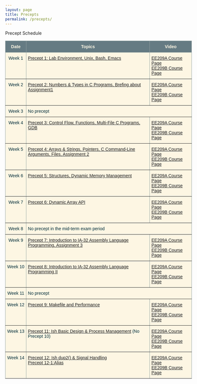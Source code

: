 ```yaml
---
layout: page
title: Precepts
permalink: /precepts/
---
```


<p> Precept Schedule

<style type="text/css">
.tg  {border-collapse:collapse;border-color:#93a1a1;border-spacing:0;}
.tg td{background-color:#fdf6e3;border-color:#93a1a1;border-style:solid;border-width:1px;color:#002b36;
  font-family:Arial, sans-serif;font-size:14px;overflow:hidden;padding:10px 5px;word-break:normal;}
.tg th{background-color:#657b83;border-color:#93a1a1;border-style:solid;border-width:1px;color:#fdf6e3;
  font-family:Arial, sans-serif;font-size:14px;font-weight:normal;overflow:hidden;padding:10px 5px;word-break:normal;}
.tg .tg-c3ow{border-color:inherit;text-align:center;vertical-align:top}
.tg .tg-7btt{border-color:inherit;font-weight:bold;text-align:center;vertical-align:top}
.tg .tg-0pky{border-color:inherit;text-align:left;vertical-align:top}
</style>
<table class="tg" style="undefined;table-layout: fixed; width: 600px">
<colgroup>
<col style="width: 81px">
<col style="width: 600px">
<col style="width: 184px">
</colgroup>
<thead>
  <tr>
    <th class="tg-7btt">Date</th>
    <th class="tg-7btt">Topics</th>
    <th class="tg-7btt">Video</th>
  </tr>
</thead>
<tbody>
  <tr>
    <td class="tg-c3ow">Week 1</td>
    <td class="tg-0pky"><a href="./01/precept_1.zip">Precept 1: Lab Environment, Unix, Bash, Emacs</a></td>
    <!-- <td class="tg-0pky">Precept 1: Lab Environment, Unix, Bash, Emacs</td> -->
    <td class="tg-0pky">
    <a href="http://klms.kaist.ac.kr/course/view.php?id=118849">EE209A Course Page</a><br>
    <a href="http://klms.kaist.ac.kr/course/view.php?id=118850">EE209B Course Page</a>
    </td>
  </tr>
  <tr>
    <td class="tg-c3ow">Week 2</td>
    <!--td class="tg-0pky">TBA</td-->
    <td class="tg-0pky"><a href="./02/precept_2.zip">Precept 2: Numbers & Types in C Programs, Brefing about Assignment1 </a></td>
    <td class="tg-0pky">
    <a href="http://klms.kaist.ac.kr/course/view.php?id=118849">EE209A Course Page</a><br>
    <a href="http://klms.kaist.ac.kr/course/view.php?id=118850">EE209B Course Page</a></td>
  </tr>
  <tr>
    <td class="tg-c3ow">Week 3</td>
    <td class="tg-0pky" colspan="2">No precept</td>

  </tr>
  <tr>
    <td class="tg-c3ow">Week 4</td>
    <!-- <td class="tg-0pky">TBA</td>-->
    <td class="tg-0pky"><a href="./03/precept_3.zip">Precept 3: Control Flow, Functions, Multi-File C Programs, GDB </a></td> 
    <td class="tg-0pky">
    <a href="http://klms.kaist.ac.kr/course/view.php?id=118849">EE209A Course Page</a><br>
    <a href="http://klms.kaist.ac.kr/course/view.php?id=118850">EE209B Course Page</a></td>
  </tr>
  <tr>
    <td class="tg-c3ow">Week 5</td>
    <!-- <td class="tg-0pky">TBA</td>-->
    <td class="tg-0pky"><a href="./04/precept_4.zip">Precept 4: Arrays & Strings, Pointers, C Command-Line Arguments, Files, Assignment 2 </a></td> 
    <td class="tg-0pky">
    <a href="http://klms.kaist.ac.kr/course/view.php?id=118849">EE209A Course Page</a><br>
    <a href="http://klms.kaist.ac.kr/course/view.php?id=118850">EE209B Course Page</a></td>
  </tr>
  <tr>
    <td class="tg-c3ow">Week 6</td>
    <!-- <td class="tg-0pky">TBA</td> -->
    <td class="tg-0pky"><a href="./05/precept_5.zip">Precept 5: Structures, Dynamic Memory Management </a></td> 
    <td class="tg-0pky">
    <a href="http://klms.kaist.ac.kr/course/view.php?id=118849">EE209A Course Page</a><br>
    <a href="http://klms.kaist.ac.kr/course/view.php?id=118850">EE209B Course Page</a></td>
  </tr>
  <tr>
    <td class="tg-c3ow">Week 7</td>
    <!-- <td class="tg-0pky">Precept 6: Dynamic Array API</td> -->
    <td class="tg-0pky"><a href="./06/precept_6.zip">Precept 6: Dynamic Array API </a></td> 
    <td class="tg-0pky">
    <a href="http://klms.kaist.ac.kr/course/view.php?id=118849">EE209A Course Page</a><br>
    <a href="http://klms.kaist.ac.kr/course/view.php?id=118850">EE209B Course Page</a></td>
  </tr>
  <tr>
    <td class="tg-c3ow">Week 8</td>
    <td class="tg-0pky" colspan="2">No precept in the mid-term exam period</td>
  </tr>
  <tr>
    <td class="tg-c3ow">Week 9</td>
    <!-- <td class="tg-0pky">TBA</td> -->
    <td class="tg-0pky"><a href="./07/precept_7.zip">Precept 7: Introduction to IA-32 Assembly Language Programming, Assignment 3</a></td> 
    <td class="tg-0pky">
    <a href="http://klms.kaist.ac.kr/course/view.php?id=118849">EE209A Course Page</a><br>
    <a href="http://klms.kaist.ac.kr/course/view.php?id=118850">EE209B Course Page</a></td>
  </tr>
  <tr>
    <td class="tg-c3ow">Week 10</td>
    <!-- <td class="tg-0pky">TBA</td> -->
    <td class="tg-0pky"><a href="./08/precept_8.zip">Precept 8: Introduction to IA-32 Assembly Language Programming II</a></td> 
    <td class="tg-0pky">
    <a href="http://klms.kaist.ac.kr/course/view.php?id=118849">EE209A Course Page</a><br>
    <a href="http://klms.kaist.ac.kr/course/view.php?id=118850">EE209B Course Page</a></td>
  </tr>
  <tr>
    <td class="tg-c3ow">Week 11</td>
    <td class="tg-0pky" colspan="2">No precept</td>
  </tr>
  <tr>
    <td class="tg-c3ow">Week 12</td>
    <!-- <td class="tg-0pky">TBA</td> -->
    <td class="tg-0pky"><a href="./09/precept_9.zip">Precept 9: Makefile and Performance</a></td>
    <td class="tg-0pky">
    <a href="http://klms.kaist.ac.kr/course/view.php?id=118849">EE209A Course Page</a><br>
    <a href="http://klms.kaist.ac.kr/course/view.php?id=118850">EE209B Course Page</a></td>
  </tr>
  <tr>
    <td class="tg-c3ow">Week 13</td>
    <!-- <td class="tg-0pky">TBA</td> -->
    <td class="tg-0pky"><a href="./11/precept_11.zip">Precept 11: Ish Basic Design & Process Management</a>
    (No Precept 10) </td> 
    <td class="tg-0pky">
    <a href="http://klms.kaist.ac.kr/course/view.php?id=118849">EE209A Course Page</a><br>
    <a href="http://klms.kaist.ac.kr/course/view.php?id=118850">EE209B Course Page</a></td>
  </tr>
  <tr>
    <td class="tg-c3ow">Week 14</td>
    <!--<td class="tg-0pky">TBA</td> -->
    <td class="tg-0pky"><a href="./12/precept_12.zip">Precept 12: Ish dup2() & Signal Handling</a><br>
    <a href="./12/precept12-1.pdf">Precept 12-1:Alias</a></td>
    <td class="tg-0pky">
    <a href="http://klms.kaist.ac.kr/course/view.php?id=118849">EE209A Course Page</a><br>
    <a href="http://klms.kaist.ac.kr/course/view.php?id=118850">EE209B Course Page</a></td>
  </tr>
</tbody>
</table>

<br>
<br>
<br>
<br>
<br>
<br>
